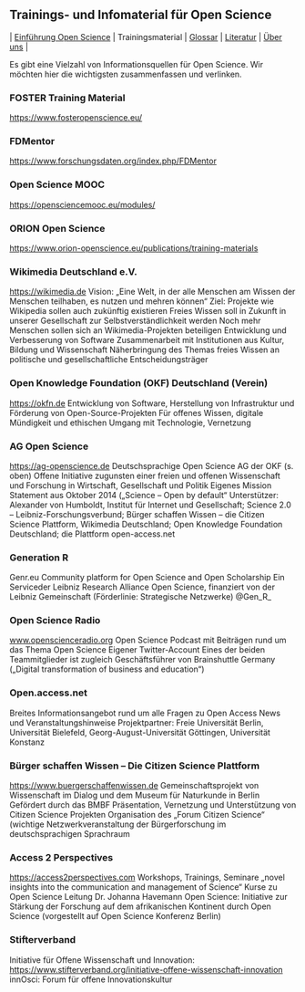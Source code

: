 
## Trainings- und Infomaterial für Open Science

\| [Einführung Open Science](./) \| Trainingsmaterial \| [Glossar](./glossar) \| [Literatur](./literatur) \| [Über uns](./about) \|

Es gibt eine Vielzahl von Informationsquellen für Open Science. Wir möchten hier die wichtigsten zusammenfassen und verlinken.

### FOSTER Training Material
<https://www.fosteropenscience.eu/>

### FDMentor
<https://www.forschungsdaten.org/index.php/FDMentor>

### Open Science MOOC
https://opensciencemooc.eu/modules/

### ORION Open Science
https://www.orion-openscience.eu/publications/training-materials


### Wikimedia Deutschland e.V.
https://wikimedia.de 
Vision: „Eine Welt, in der alle Menschen am Wissen der Menschen teilhaben, es nutzen und mehren können“
Ziel: Projekte wie Wikipedia sollen auch zukünftig existieren
Freies Wissen soll in Zukunft in unserer Gesellschaft zur Selbstverständlichkeit werden
Noch mehr Menschen sollen sich an Wikimedia-Projekten beteiligen
Entwicklung und Verbesserung von Software
Zusammenarbeit mit Institutionen aus Kultur, Bildung und Wissenschaft
Näherbringung des Themas freies Wissen an politische und gesellschaftliche Entscheidungsträger
 
 
### Open Knowledge Foundation (OKF) Deutschland (Verein)
https://okfn.de
Entwicklung von Software, Herstellung von Infrastruktur und Förderung von     Open-Source-Projekten
Für offenes Wissen, digitale Mündigkeit und ethischen Umgang mit Technologie, Vernetzung
 
### AG Open Science
https://ag-openscience.de
Deutschsprachige Open Science AG der OKF (s. oben)
Offene Initiative zugunsten einer freien und offenen Wissenschaft und Forschung in Wirtschaft, Gesellschaft und Politik
Eigenes Mission Statement aus Oktober 2014 („Science – Open by default“
Unterstützer: Alexander von Humboldt, Institut für Internet und Gesellschaft; Science 2.0 – Leibniz-Forschungsverbund; Bürger schaffen Wissen – die Citizen Science Plattform, Wikimedia Deutschland; Open Knowledge Foundation Deutschland; die Plattform open-access.net 
 
### Generation R 
Genr.eu
Community platform for Open Science and Open Scholarship
Ein Serviceder Leibniz Research Alliance Open Science, finanziert von der Leibniz Gemeinschaft (Förderlinie: Strategische Netzwerke)
@Gen_R_

 
### Open Science Radio
www.openscienceradio.org
Open Science Podcast mit Beiträgen rund um das Thema Open Science
Eigener Twitter-Account
Eines der beiden Teammitglieder ist zugleich Geschäftsführer von Brainshuttle Germany („Digital transformation of business and education“)
 
### Open.access.net
Breites Informationsangebot rund um alle Fragen zu Open Access
News und Veranstaltungshinweise
Projektpartner: Freie Universität Berlin, Universität Bielefeld, Georg-August-Universität Göttingen, Universität Konstanz
 
### Bürger schaffen Wissen – Die Citizen Science Plattform
https://www.buergerschaffenwissen.de
Gemeinschaftsprojekt von Wissenschaft im Dialog und dem Museum für Naturkunde in Berlin
Gefördert durch das BMBF
Präsentation, Vernetzung und Unterstützung von Citizen Science Projekten
Organisation des „Forum Citizen Science“ (wichtige Netzwerkveranstaltung der Bürgerforschung im deutschsprachigen Sprachraum
 
### Access 2 Perspectives
https://access2perspectives.com
Workshops, Trainings, Seminare
„novel insights into the communication and management of Science“
Kurse zu Open Science
Leitung Dr. Johanna Havemann Open Science: Initiative zur Stärkung der Forschung auf dem afrikanischen Kontinent durch Open Science (vorgestellt auf Open Science Konferenz Berlin)

### Stifterverband
Initiative für Offene Wissenschaft und Innovation:
https://www.stifterverband.org/initiative-offene-wissenschaft-innovation
innOsci: Forum für offene Innovationskultur
